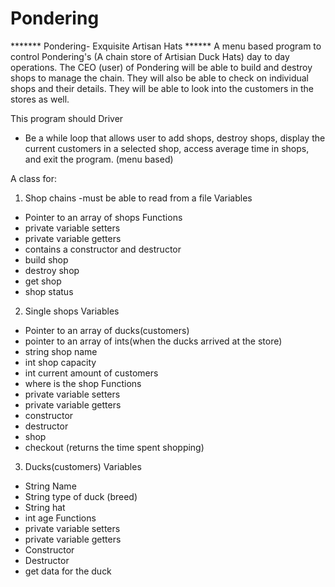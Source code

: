 # Pondering
******* Pondering- Exquisite Artisan Hats ******
A menu based program to control Pondering's (A chain store of Artisian Duck Hats) day to day operations. The CEO (user) of Pondering will be able to build and destroy shops to manage the chain. They will also be able to check on individual shops and their details. They will be able to look into the customers in the stores as well.

This program should 
Driver
- Be a while loop that allows user to add shops, destroy shops, display the current customers in a selected shop, access average time in shops, and exit the program. (menu based)

A class for:
1) Shop chains
   -must be able to read from a file
  Variables
  - Pointer to an array of shops
  Functions 
  - private variable setters
  - private variable getters
  - contains a constructor and destructor
  - build shop
  - destroy shop
  - get shop
  - shop status

2) Single shops
  Variables
  - Pointer to an array of ducks(customers)
  - pointer to an array of ints(when the ducks arrived at the store)
  - string shop name
  - int shop capacity
  - int current amount of customers
  - where is the shop
  Functions
  - private variable setters
  - private variable getters
  - constructor
  - destructor
  - shop
  - checkout (returns the time spent shopping)

3) Ducks(customers)
  Variables
  - String Name
  - String type of duck (breed)
  - String hat
  - int age
  Functions
  - private variable setters
  - private variable getters
  - Constructor
  - Destructor
  - get data for the duck
